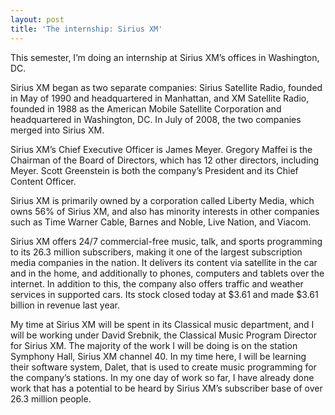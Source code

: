 ```yaml
---
layout: post
title: 'The internship: Sirius XM'
---
```


This semester, I’m doing an internship at Sirius XM’s offices in Washington, DC. 

Sirius XM began as two separate companies: Sirius Satellite Radio, founded in May of 1990 and headquartered in Manhattan, and XM Satellite Radio, founded in 1988 as the American Mobile Satellite Corporation and headquartered in Washington, DC. In July of 2008, the two companies merged into Sirius XM.

Sirius XM’s Chief Executive Officer is James Meyer. Gregory Maffei is the Chairman of the Board of Directors, which has 12 other directors, including Meyer. Scott Greenstein is both the company’s President and its Chief Content Officer.

Sirius XM is primarily owned by a corporation called Liberty Media, which owns 56% of Sirius XM, and also has minority interests in other companies such as Time Warner Cable, Barnes and Noble, Live Nation, and Viacom.

Sirius XM offers 24/7 commercial-free music, talk, and sports programming to its 26.3 million subscribers, making it one of the largest subscription media companies in the nation. It delivers its content via satellite in the car and in the home, and additionally to phones, computers and tablets over the internet. In addition to this, the company also offers traffic and weather services in supported cars. Its stock closed today at $3.61 and made $3.61 billion in revenue last year.

My time at Sirius XM will be spent in its Classical music department, and I will be working under David Srebnik, the Classical Music Program Director for Sirius XM. The majority of the work I will be doing is on the station Symphony Hall, Sirius XM channel 40. In my time here, I will be learning their software system, Dalet, that is used to create music programming for the company’s stations. In my one day of work so far, I have already done work that has a potential to be heard by Sirius XM’s subscriber base of over 26.3 million people.
